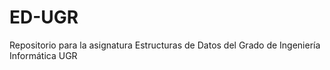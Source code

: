 # ED-UGR
Repositorio para la asignatura Estructuras de Datos del Grado de Ingeniería Informática UGR
